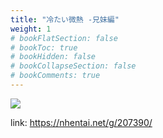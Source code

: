 ```yaml
---
title: "冷たい微熱 -兄妹編"
weight: 1
# bookFlatSection: false
# bookToc: true
# bookHidden: false
# bookCollapseSection: false
# bookComments: true
---
```


![](https://cdn.jsdelivr.net/gh/reiuyfan/imagehosting@main/blog/20210115165357425.jpg)

link: <https://nhentai.net/g/207390/>